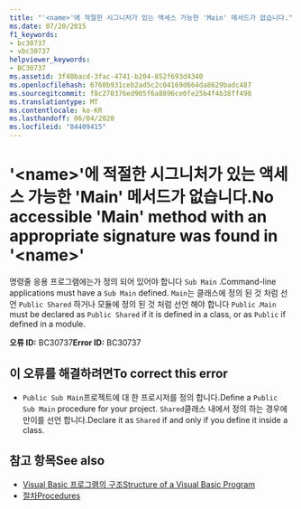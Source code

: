 ```yaml
---
title: "'<name>'에 적절한 시그니처가 있는 액세스 가능한 'Main' 메서드가 없습니다."
ms.date: 07/20/2015
f1_keywords:
- bc30737
- vbc30737
helpviewer_keywords:
- BC30737
ms.assetid: 3f40bacd-3fac-4741-b204-852f693d4340
ms.openlocfilehash: 6760b931ceb2ad5c2c04169d664da8629badc487
ms.sourcegitcommit: f8c270376ed905f6a8896ce0fe25b4f4b38ff498
ms.translationtype: MT
ms.contentlocale: ko-KR
ms.lasthandoff: 06/04/2020
ms.locfileid: "84409415"
---
```

# <a name="no-accessible-main-method-with-an-appropriate-signature-was-found-in-name"></a><span data-ttu-id="f7cc7-102">'\<name>'에 적절한 시그니처가 있는 액세스 가능한 'Main' 메서드가 없습니다.</span><span class="sxs-lookup"><span data-stu-id="f7cc7-102">No accessible 'Main' method with an appropriate signature was found in '\<name>'</span></span>
<span data-ttu-id="f7cc7-103">명령줄 응용 프로그램에는가 정의 되어 있어야 합니다 `Sub Main` .</span><span class="sxs-lookup"><span data-stu-id="f7cc7-103">Command-line applications must have a `Sub Main` defined.</span></span> <span data-ttu-id="f7cc7-104">`Main`는 클래스에 정의 된 것 처럼 선언 `Public Shared` 하거나 모듈에 정의 된 것 처럼 선언 해야 합니다 `Public` .</span><span class="sxs-lookup"><span data-stu-id="f7cc7-104">`Main` must be declared as `Public Shared` if it is defined in a class, or as `Public` if defined in a module.</span></span>  
  
 <span data-ttu-id="f7cc7-105">**오류 ID:** BC30737</span><span class="sxs-lookup"><span data-stu-id="f7cc7-105">**Error ID:** BC30737</span></span>  
  
## <a name="to-correct-this-error"></a><span data-ttu-id="f7cc7-106">이 오류를 해결하려면</span><span class="sxs-lookup"><span data-stu-id="f7cc7-106">To correct this error</span></span>  
  
- <span data-ttu-id="f7cc7-107">`Public Sub Main`프로젝트에 대 한 프로시저를 정의 합니다.</span><span class="sxs-lookup"><span data-stu-id="f7cc7-107">Define a `Public Sub Main` procedure for your project.</span></span> <span data-ttu-id="f7cc7-108">`Shared`클래스 내에서 정의 하는 경우에만이를 선언 합니다.</span><span class="sxs-lookup"><span data-stu-id="f7cc7-108">Declare it as `Shared` if and only if you define it inside a class.</span></span>  
  
## <a name="see-also"></a><span data-ttu-id="f7cc7-109">참고 항목</span><span class="sxs-lookup"><span data-stu-id="f7cc7-109">See also</span></span>

- [<span data-ttu-id="f7cc7-110">Visual Basic 프로그램의 구조</span><span class="sxs-lookup"><span data-stu-id="f7cc7-110">Structure of a Visual Basic Program</span></span>](../../programming-guide/program-structure/structure-of-a-visual-basic-program.md)
- [<span data-ttu-id="f7cc7-111">절차</span><span class="sxs-lookup"><span data-stu-id="f7cc7-111">Procedures</span></span>](../../programming-guide/language-features/procedures/index.md)
